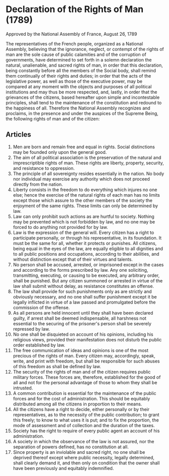 # Declaration of the Rights of Man (1789)

Approved by the National Assembly of France, August 26, 1789

The representatives of the French people, organized as a National Assembly, believing that the ignorance, neglect, or contempt of the rights of man are the sole cause of public calamities and of the corruption of governments, have determined to set forth in a solemn declaration the natural, unalienable, and sacred rights of man, in order that this declaration, being constantly before all the members of the Social body, shall remind them continually of their rights and duties; in order that the acts of the legislative power, as well as those of the executive power, may be compared at any moment with the objects and purposes of all political institutions and may thus be more respected, and, lastly, in order that the grievances of the citizens, based hereafter upon simple and incontestable principles, shall tend to the maintenance of the constitution and redound to the happiness of all. Therefore the National Assembly recognizes and proclaims, in the presence and under the auspices of the Supreme Being, the following rights of man and of the citizen:

## Articles

1. Men are born and remain free and equal in rights. Social distinctions may be founded only upon the general good.
2. The aim of all political association is the preservation of the natural and imprescriptible rights of man. These rights are liberty, property, security, and resistance to oppression.
3. The principle of all sovereignty resides essentially in the nation. No body nor individual may exercise any authority which does not proceed directly from the nation.
4. Liberty consists in the freedom to do everything which injures no one else; hence the exercise of the natural rights of each man has no limits except those which assure to the other members of the society the enjoyment of the same rights. These limits can only be determined by law.
5. Law can only prohibit such actions as are hurtful to society. Nothing may be prevented which is not forbidden by law, and no one may be forced to do anything not provided for by law.
6. Law is the expression of the general will. Every citizen has a right to participate personally, or through his representative, in its foundation. It must be the same for all, whether it protects or punishes. All citizens, being equal in the eyes of the law, are equally eligible to all dignities and to all public positions and occupations, according to their abilities, and without distinction except that of their virtues and talents.
7. No person shall be accused, arrested, or imprisoned except in the cases and according to the forms prescribed by law. Any one soliciting, transmitting, executing, or causing to be executed, any arbitrary order, shall be punished. But any citizen summoned or arrested in virtue of the law shall submit without delay, as resistance constitutes an offense.
8. The law shall provide for such punishments only as are strictly and obviously necessary, and no one shall suffer punishment except it be legally inflicted in virtue of a law passed and promulgated before the commission of the offense.
9. As all persons are held innocent until they shall have been declared guilty, if arrest shall be deemed indispensable, all harshness not essential to the securing of the prisoner's person shall be severely repressed by law.
10. No one shall be disquieted on account of his opinions, including his religious views, provided their manifestation does not disturb the public order established by law.
11. The free communication of ideas and opinions is one of the most precious of the rights of man. Every citizen may, accordingly, speak, write, and print with freedom, but shall be responsible for such abuses of this freedom as shall be defined by law.
12. The security of the rights of man and of the citizen requires public military forces. These forces are, therefore, established for the good of all and not for the personal advantage of those to whom they shall be intrusted.
13. A common contribution is essential for the maintenance of the public forces and for the cost of administration. This should be equitably distributed among all the citizens in proportion to their means.
14. All the citizens have a right to decide, either personally or by their representatives, as to the necessity of the public contribution; to grant this freely; to know to what uses it is put; and to fix the proportion, the mode of assessment and of collection and the duration of the taxes.
15. Society has the right to require of every public agent an account of his administration.
16. A society in which the observance of the law is not assured, nor the separation of powers defined, has no constitution at all.
17. Since property is an inviolable and sacred right, no one shall be deprived thereof except where public necessity, legally determined, shall clearly demand it, and then only on condition that the owner shall have been previously and equitably indemnified.

